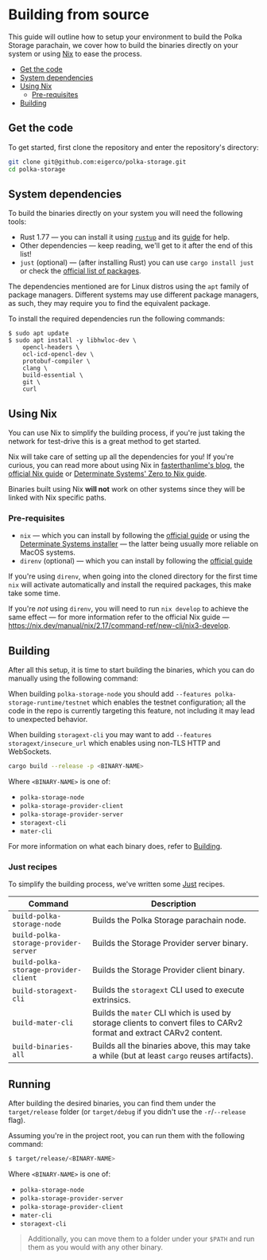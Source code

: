 # Building from source

This guide will outline how to setup your environment to build the Polka Storage parachain,
we cover how to build the binaries directly on your system or using [Nix](https://nixos.org/download/) to ease the process.

* [Get the code](#get-the-code)
* [System dependencies](#system-dependencies)
* [Using Nix](#using-nix)
  * [Pre-requisites](#pre-requisites)
* [Building](#building)

## Get the code

To get started, first clone the repository and enter the repository's directory:

```bash
git clone git@github.com:eigerco/polka-storage.git
cd polka-storage
```

<!-- I'm not sure about this section name -->
## System dependencies

To build the binaries directly on your system you will need the following tools:

* Rust 1.77 — you can install it using [`rustup`](https://rustup.rs/) and its [guide](https://rust-lang.github.io/rustup/installation/other.html) for help.
* Other dependencies — keep reading, we'll get to it after the end of this list!
* `just` (optional) — (after installing Rust) you can use `cargo install just` or check the [official list of packages](https://just.systems/man/en/packages.html).

The dependencies mentioned are for Linux distros using the `apt` family of package managers.
Different systems may use different package managers, as such, they may require you to find the equivalent package.

To install the required dependencies run the following commands:

```shell
$ sudo apt update
$ sudo apt install -y libhwloc-dev \
    opencl-headers \
    ocl-icd-opencl-dev \
    protobuf-compiler \
    clang \
    build-essential \
    git \
    curl
```

## Using Nix

You can use Nix to simplify the building process,
if you're just taking the network for test-drive this is a great method to get started.

Nix will take care of setting up all the dependencies for you!
If you're curious, you can read more about using Nix in [fasterthanlime's blog](https://fasterthanli.me/series/building-a-rust-service-with-nix/part-9),
the [official Nix guide](https://nixos.org/learn/) or [Determinate Systems' Zero to Nix guide](https://zero-to-nix.com/).

<div class="warning">
Binaries built using Nix <b>will not</b> work on other systems since they will be linked with Nix specific paths.
</div>

### Pre-requisites

- `nix` — which you can install by following the [official guide](https://nixos.org/download/)
  or using the [Determinate Systems installer](https://github.com/DeterminateSystems/nix-installer) — the latter being usually more reliable on MacOS systems.
- `direnv` (optional) — which you can install by following the [official guide](https://direnv.net/docs/installation.html)

If you're using `direnv`, when going into the cloned directory for the first time `nix` will activate automatically and
install the required packages, this make take some time.

If you're _not_ using `direnv`, you will need to run `nix develop` to achieve the same effect —
for more information refer to the official Nix guide — https://nix.dev/manual/nix/2.17/command-ref/new-cli/nix3-develop.

## Building

After all this setup, it is time to start building the binaries, which you can do manually using the following command:

<div class="warning">

When building `polka-storage-node` you should add `--features polka-storage-runtime/testnet` which enables the testnet configuration; all the code in the repo is currently targeting this feature, not including it may lead to unexpected behavior.

When building `storagext-cli` you may want to add `--features storagext/insecure_url` which enables using non-TLS HTTP and WebSockets.
</div>

```bash
cargo build --release -p <BINARY-NAME>
```

Where `<BINARY-NAME>` is one of:

- `polka-storage-node`
- `polka-storage-provider-client`
- `polka-storage-provider-server`
- `storagext-cli`
- `mater-cli`


For more information on what each binary does, refer to [Building](./index.md).

### Just recipes

To simplify the building process, we've written some [Just](https://github.com/casey/just) recipes.

| Command                               | Description                                                                                                         |
| ------------------------------------- | ------------------------------------------------------------------------------------------------------------------- |
| `build-polka-storage-node`            | Builds the Polka Storage parachain node.                                                                            |
| `build-polka-storage-provider-server` | Builds the Storage Provider server binary.                                                                          |
| `build-polka-storage-provider-client` | Builds the Storage Provider client binary.                                                                          |
| `build-storagext-cli`                 | Builds the `storagext` CLI used to execute extrinsics.                                                              |
| `build-mater-cli`                     | Builds the `mater` CLI which is used by storage clients to convert files to CARv2 format and extract CARv2 content. |
| `build-binaries-all`                  | Builds all the binaries above, this may take a while (but at least `cargo` reuses artifacts).                       |

## Running

After building the desired binaries, you can find them under the `target/release` folder
(or `target/debug` if you didn't use the `-r`/`--release` flag).

Assuming you're in the project root, you can run them with the following command:

```bash
$ target/release/<BINARY-NAME>
```

Where `<BINARY-NAME>` is one of:
* `polka-storage-node`
* `polka-storage-provider-server`
* `polka-storage-provider-client`
* `mater-cli`
* `storagext-cli`

> Additionally, you can move them to a folder under your `$PATH` and run them as you would with any other binary.
